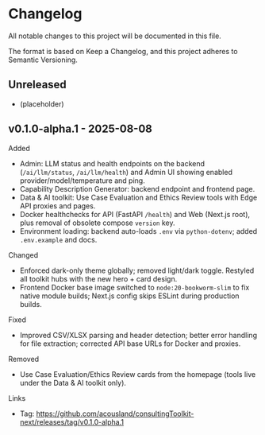 Changelog
=========

All notable changes to this project will be documented in this file.

The format is based on Keep a Changelog, and this project adheres to Semantic Versioning.

Unreleased
----------
- (placeholder)

v0.1.0-alpha.1 - 2025-08-08
---------------------------

Added
- Admin: LLM status and health endpoints on the backend (`/ai/llm/status`, `/ai/llm/health`) and Admin UI showing enabled provider/model/temperature and ping.
- Capability Description Generator: backend endpoint and frontend page.
- Data & AI toolkit: Use Case Evaluation and Ethics Review tools with Edge API proxies and pages.
- Docker healthchecks for API (FastAPI `/health`) and Web (Next.js root), plus removal of obsolete compose `version` key.
- Environment loading: backend auto-loads `.env` via `python-dotenv`; added `.env.example` and docs.

Changed
- Enforced dark-only theme globally; removed light/dark toggle. Restyled all toolkit hubs with the new hero + card design.
- Frontend Docker base image switched to `node:20-bookworm-slim` to fix native module builds; Next.js config skips ESLint during production builds.

Fixed
- Improved CSV/XLSX parsing and header detection; better error handling for file extraction; corrected API base URLs for Docker and proxies.

Removed
- Use Case Evaluation/Ethics Review cards from the homepage (tools live under the Data & AI toolkit only).

Links
- Tag: https://github.com/acousland/consultingToolkit-next/releases/tag/v0.1.0-alpha.1
